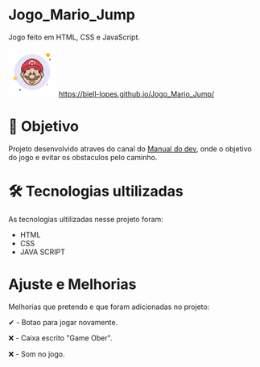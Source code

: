 # Jogo_Mario_Jump
Jogo feito em HTML, CSS e JavaScript.

![Mario](https://github.com/biell-lopes/Jogo_Mario_Jump/blob/main/images/icons8-super-mario-bubbles-96.png)
https://biell-lopes.github.io/Jogo_Mario_Jump/
# 🎯 Objetivo
Projeto desenvolvido atraves do canal do <a href="https://www.youtube.com/c/ManualdoDev">Manual do dev</a>, onde o objetivo do jogo e evitar os obstaculos pelo caminho.

# 🛠️ Tecnologias ultilizadas
As tecnologias ultilizadas nesse projeto foram:
- HTML
- CSS
- JAVA SCRIPT

# Ajuste e Melhorias
Melhorias que pretendo e que foram adicionadas no projeto:

 ✔ - Botao para jogar novamente.
 
❌ - Caixa escrito "Game Ober".

❌ - Som no jogo.
